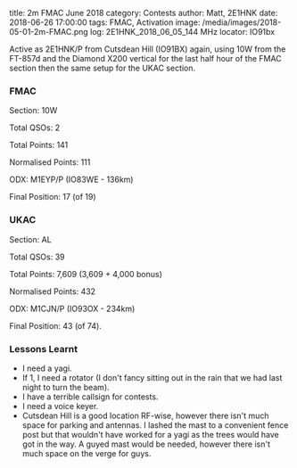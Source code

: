 title: 2m FMAC June 2018
category: Contests
author: Matt, 2E1HNK
date: 2018-06-26 17:00:00
tags: FMAC, Activation
image: /media/images/2018-05-01-2m-FMAC.png
log: 2E1HNK_2018_06_05_144 MHz
locator: IO91bx



Active as 2E1HNK/P from Cutsdean Hill (IO91BX) again, using
10W from the FT-857d and the Diamond X200 vertical for the last half
hour of the FMAC section then the same setup for the UKAC section.


### FMAC

Section: 10W

Total QSOs: 2

Total Points: 141

Normalised Points: 111

ODX: M1EYP/P (IO83WE - 136km)

Final Position: 17 (of 19)

### UKAC

Section: AL

Total QSOs: 39

Total Points: 7,609 (3,609 + 4,000 bonus)

Normalised Points: 432

ODX: M1CJN/P (IO93OX - 234km)

Final Position: 43 (of 74).

### Lessons Learnt

* I need a yagi.
* If 1, I need a rotator (I don't fancy sitting out in the rain that we had last night to turn the beam).
* I have a terrible callsign for contests.
* I need a voice keyer.
* Cutsdean Hill is a good location RF-wise, however there isn't much space for parking and antennas. I lashed the mast to a convenient fence post but that wouldn't have worked for a yagi as the trees would have got in the way. A guyed mast would be needed, however there isn't much space on the verge for guys.


[TechNote1]: /blog/TechNote/1.html
